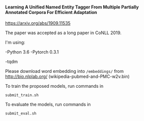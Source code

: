 #### Learning A Unified Named Entity Tagger From Multiple Partially Annotated Corpora For Efficient Adaptation
https://arxiv.org/abs/1909.11535

The paper was accepted as a long paper in CoNLL 2019.

I'm using:

-Python 3.6
-Pytorch 0.3.1

-tqdm

Please download word embedding into ```/embeddings/``` from http://bio.nlplab.org/ (wikipedia-pubmed-and-PMC-w2v.bin)

To train the proposed models, run commands in 
```
submit_train.sh
```

To evaluate the models, run commands in
```
submit_eval.sh
```
